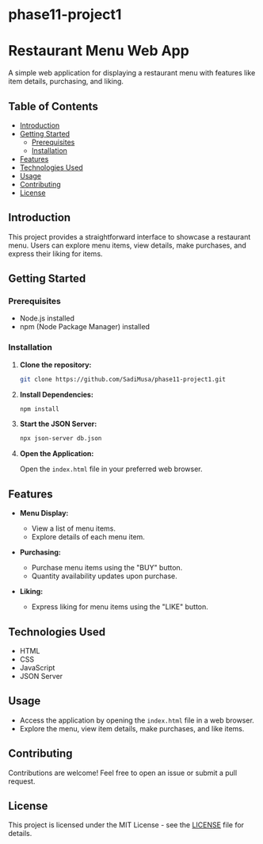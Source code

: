 # phase11-project1

# Restaurant Menu Web App

A simple web application for displaying a restaurant menu with features like item details, purchasing, and liking.

## Table of Contents

- [Introduction](#introduction)
- [Getting Started](#getting-started)
  - [Prerequisites](#prerequisites)
  - [Installation](#installation)
- [Features](#features)
- [Technologies Used](#technologies-used)
- [Usage](#usage)
- [Contributing](#contributing)
- [License](#license)

## Introduction

This project provides a straightforward interface to showcase a restaurant menu. Users can explore menu items, view details, make purchases, and express their liking for items.

## Getting Started

### Prerequisites

- Node.js installed
- npm (Node Package Manager) installed

### Installation

1. **Clone the repository:**

   ```bash
   git clone https://github.com/SadiMusa/phase11-project1.git
   ```

2. **Install Dependencies:**

   ```bash
   npm install
   ```

3. **Start the JSON Server:**

   ```bash
   npx json-server db.json
   ```

4. **Open the Application:**

   Open the `index.html` file in your preferred web browser.

## Features

- **Menu Display:**
  - View a list of menu items.
  - Explore details of each menu item.

- **Purchasing:**
  - Purchase menu items using the "BUY" button.
  - Quantity availability updates upon purchase.

- **Liking:**
  - Express liking for menu items using the "LIKE" button.

## Technologies Used

- HTML
- CSS
- JavaScript
- JSON Server

## Usage

- Access the application by opening the `index.html` file in a web browser.
- Explore the menu, view item details, make purchases, and like items.

## Contributing

Contributions are welcome! Feel free to open an issue or submit a pull request.
## License

This project is licensed under the MIT License - see the [LICENSE](LICENSE) file for details.
